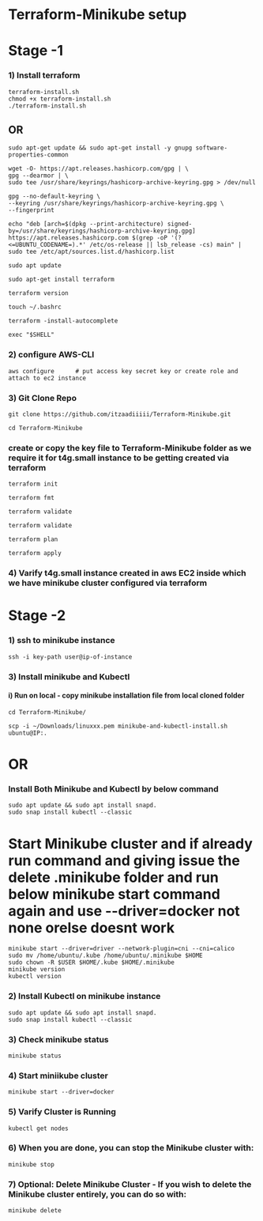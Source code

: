 # Terraform-Minikube setup
# Stage -1 

### 1) Install terraform 
```
terraform-install.sh
chmod +x terraform-install.sh
./terraform-install.sh
```
## OR 
```
sudo apt-get update && sudo apt-get install -y gnupg software-properties-common

wget -O- https://apt.releases.hashicorp.com/gpg | \
gpg --dearmor | \
sudo tee /usr/share/keyrings/hashicorp-archive-keyring.gpg > /dev/null

gpg --no-default-keyring \
--keyring /usr/share/keyrings/hashicorp-archive-keyring.gpg \
--fingerprint

echo "deb [arch=$(dpkg --print-architecture) signed-by=/usr/share/keyrings/hashicorp-archive-keyring.gpg] https://apt.releases.hashicorp.com $(grep -oP '(?<=UBUNTU_CODENAME=).*' /etc/os-release || lsb_release -cs) main" | sudo tee /etc/apt/sources.list.d/hashicorp.list

sudo apt update

sudo apt-get install terraform

terraform version

touch ~/.bashrc

terraform -install-autocomplete

exec "$SHELL"
```

### 2) configure AWS-CLI
```
aws configure      # put access key secret key or create role and attach to ec2 instance
```
### 3) Git Clone Repo
```
git clone https://github.com/itzaadiiiii/Terraform-Minikube.git
```
```
cd Terraform-Minikube
```
### create or copy the key file to Terraform-Minikube folder as we require it for t4g.small instance to be getting created via terraform

```
terraform init
```
```
terraform fmt
```
```
terraform validate
```
```
terraform validate
```
```
terraform plan
```
```
terraform apply
```
### 4) Varify t4g.small instance created in aws EC2 inside which we have minikube cluster configured via terraform


# Stage -2 

### 1) ssh to minikube instance
```
ssh -i key-path user@ip-of-instance
```
### 3) Install minikube and Kubectl

#### i) Run on local - copy minikube installation file from local cloned folder

```
cd Terraform-Minikube/
```


```
scp -i ~/Downloads/linuxxx.pem minikube-and-kubectl-install.sh ubuntu@IP:.
```

# OR
### Install Both Minikube and Kubectl by below command

```
sudo apt update && sudo apt install snapd. 
sudo snap install kubectl --classic
```

# Start Minikube cluster and if already run command and giving issue the delete .minikube folder and run below minikube start command again and use --driver=docker not none orelse doesnt work


```
minikube start --driver=driver --network-plugin=cni --cni=calico
sudo mv /home/ubuntu/.kube /home/ubuntu/.minikube $HOME
sudo chown -R $USER $HOME/.kube $HOME/.minikube
minikube version
kubectl version
```

### 2) Install Kubectl on minikube instance

```
sudo apt update && sudo apt install snapd. 
sudo snap install kubectl --classic
```

### 3) Check minikube status

```
minikube status
```

### 4) Start miniikube cluster

```
minikube start --driver=docker
```

### 5) Varify Cluster is Running

```
kubectl get nodes
```
### 6) When you are done, you can stop the Minikube cluster with:

```
minikube stop
```

### 7) Optional: Delete Minikube Cluster - If you wish to delete the Minikube cluster entirely, you can do so with:

```
minikube delete
```
